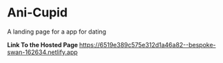 # Ani-Cupid
A landing page for a app for dating

<b> Link To the Hosted Page </b>
https://6519e389c575e312d1a46a82--bespoke-swan-162634.netlify.app
